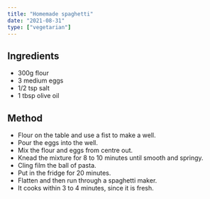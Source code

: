 ```yaml
---
title: "Homemade spaghetti"
date: "2021-08-31"
type: ["vegetarian"]
---
```


## Ingredients

- 300g flour
- 3 medium eggs
- 1/2 tsp salt
- 1 tbsp olive oil

## Method

- Flour on the table and use a fist to make a well.
- Pour the eggs into the well.
- Mix the flour and eggs from centre out.
- Knead the mixture for 8 to 10 minutes until smooth and springy.
- Cling film the ball of pasta.
- Put in the fridge for 20 minutes.
- Flatten and then run through a spaghetti maker.
- It cooks within 3 to 4 minutes, since it is fresh.

